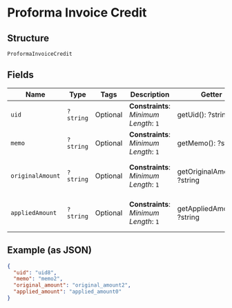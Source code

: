 
# Proforma Invoice Credit

## Structure

`ProformaInvoiceCredit`

## Fields

| Name | Type | Tags | Description | Getter | Setter |
|  --- | --- | --- | --- | --- | --- |
| `uid` | `?string` | Optional | **Constraints**: *Minimum Length*: `1` | getUid(): ?string | setUid(?string uid): void |
| `memo` | `?string` | Optional | **Constraints**: *Minimum Length*: `1` | getMemo(): ?string | setMemo(?string memo): void |
| `originalAmount` | `?string` | Optional | **Constraints**: *Minimum Length*: `1` | getOriginalAmount(): ?string | setOriginalAmount(?string originalAmount): void |
| `appliedAmount` | `?string` | Optional | **Constraints**: *Minimum Length*: `1` | getAppliedAmount(): ?string | setAppliedAmount(?string appliedAmount): void |

## Example (as JSON)

```json
{
  "uid": "uid8",
  "memo": "memo2",
  "original_amount": "original_amount2",
  "applied_amount": "applied_amount0"
}
```

